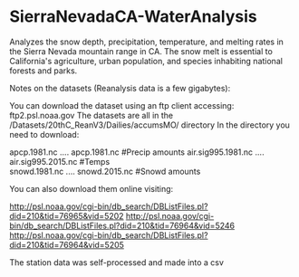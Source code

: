 # SierraNevadaCA-WaterAnalysis
Analyzes the snow depth, precipitation, temperature, and melting rates in the Sierra Nevada mountain range in CA. The snow melt is essential to California's agriculture, urban population, and species inhabiting national forests and parks.

Notes on the datasets (Reanalysis data is a few gigabytes):

You can download the dataset using an ftp client accessing: ftp2.psl.noaa.gov
The datasets are all in the /Datasets/20thC_ReanV3/Dailies/accumsMO/ directory
In the directory you need to download:

apcp.1981.nc .... apcp.1981.nc              #Precip amounts 
air.sig995.1981.nc .... air.sig995.2015.nc  #Temps  
snowd.1981.nc .... snowd.2015.nc            #Snowd amounts 

You can also download them online visiting: 

http://psl.noaa.gov/cgi-bin/db_search/DBListFiles.pl?did=210&tid=76965&vid=5202
http://psl.noaa.gov/cgi-bin/db_search/DBListFiles.pl?did=210&tid=76964&vid=5246
http://psl.noaa.gov/cgi-bin/db_search/DBListFiles.pl?did=210&tid=76964&vid=5205

The station data was self-processed and made into a csv
